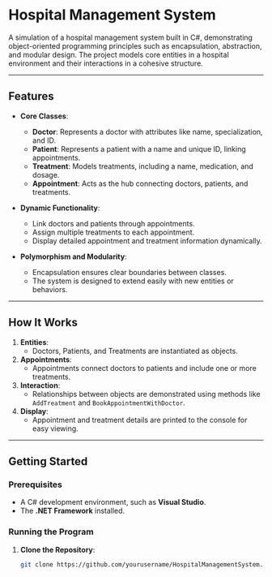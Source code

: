 # Hospital Management System

A simulation of a hospital management system built in C#, demonstrating object-oriented programming principles such as encapsulation, abstraction, and modular design. The project models core entities in a hospital environment and their interactions in a cohesive structure.

---

## **Features**
- **Core Classes**:
  - **Doctor**: Represents a doctor with attributes like name, specialization, and ID.
  - **Patient**: Represents a patient with a name and unique ID, linking appointments.
  - **Treatment**: Models treatments, including a name, medication, and dosage.
  - **Appointment**: Acts as the hub connecting doctors, patients, and treatments.

- **Dynamic Functionality**:
  - Link doctors and patients through appointments.
  - Assign multiple treatments to each appointment.
  - Display detailed appointment and treatment information dynamically.

- **Polymorphism and Modularity**:
  - Encapsulation ensures clear boundaries between classes.
  - The system is designed to extend easily with new entities or behaviors.

---

## **How It Works**
1. **Entities**:
   - Doctors, Patients, and Treatments are instantiated as objects.
2. **Appointments**:
   - Appointments connect doctors to patients and include one or more treatments.
3. **Interaction**:
   - Relationships between objects are demonstrated using methods like `AddTreatment` and `BookAppointmentWithDoctor`.
4. **Display**:
   - Appointment and treatment details are printed to the console for easy viewing.

---

## **Getting Started**
### **Prerequisites**
- A C# development environment, such as **Visual Studio**.
- The **.NET Framework** installed.

### **Running the Program**
1. **Clone the Repository**:
   ```bash
   git clone https://github.com/yourusername/HospitalManagementSystem.git
